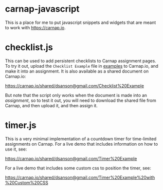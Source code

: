 # carnap-javascript

This is a place for me to put javascript snippets and widgets that are meant to work
with <https://carnap.io>.

# checklist.js

This can be used to add persistent checklists to Carnap assignment pages. To
try it out, upload the `Checklist Example` file in [examples](examples) to Carnap.io,
and make it into an assignment. It is also available as a shared document on
Carnap.io:

<https://carnap.io/shared/dsanson@gmail.com/Checklist%20Example>

But note that the script only works when the document is made into an
*assignment*, so to test it out, you will need to download the shared file from Carnap, and then upload it, and then assign it.

# timer.js

This is a very minimal implementation of a countdown timer for time-limited
assignments on Carnap. For a live demo that includes information on how to use
it, see:

<https://carnap.io/shared/dsanson@gmail.com/Timer%20Example>

For a live demo that includes some custom css to position the timer, see:

<https://carnap.io/shared/dsanson@gmail.com/Timer%20Example%20with%20Custom%20CSS>



